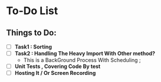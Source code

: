# To-Do List

## Things to Do:

- [ ] **Task1 : Sorting**
- [ ] **Task2 : Handling The Heavy Import With Other method?**
  - This is a BackGround Process With Scheduling ;
- [ ] **Unit Tests , Covering Code By test**
- [ ] **Hosting It / Or Screen Recording**
